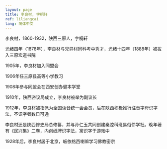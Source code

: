 ```yaml
---
layout: page
title: 李良材, 字桐轩
ref: liliangcai
lang: 简体中文
---
```


李良材，1860-1932，陕西三原人，字桐轩

光绪四年（1878年），李良材与兄异材同科考中秀才，光绪十四年（1888年）被拔入三原宏道书院

1905年，李良材加入同盟会

1906年任三原县高等小学教习

1908年参与同盟会在西安创办健本学堂

1910年，陕西咨议局成立，李良材被举为副议长

1912年，李良材被指派为全国读音统一会会员，后在陕西积极推行注音字母识字法，不识字者数日可通

李良材还是陕西修史局总修纂，并与孙仁玉共同创建秦腔科班易俗伶学社。晚年著有《民兴集》二卷，内创纸牌识字法，寓识字于游戏中

1928年后，李良材居于北京，皈依格西喇嘛学习佛教密宗
